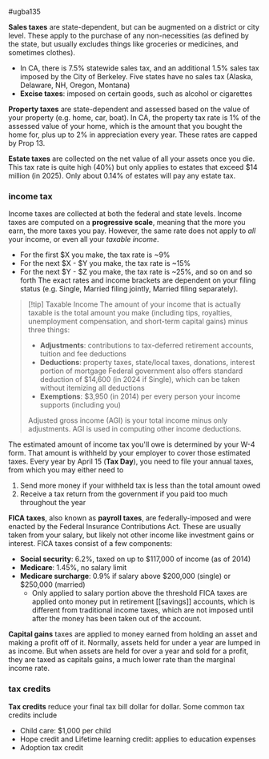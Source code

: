 #ugba135 

**Sales taxes** are state-dependent, but can be augmented on a district or city level. These apply to the purchase of any non-necessities (as defined by the state, but usually excludes things like groceries or medicines, and sometimes clothes).
- In CA, there is 7.5% statewide sales tax, and an additional 1.5% sales tax imposed by the City of Berkeley. Five states have no sales tax (Alaska, Delaware, NH, Oregon, Montana)
- **Excise taxes**: imposed on certain goods, such as alcohol or cigarettes

**Property taxes** are state-dependent and assessed based on the value of your property (e.g. home, car, boat). In CA, the property tax rate is 1% of the assessed value of your home, which is the amount that you bought the home for, plus up to 2% in appreciation every year. These rates are capped by Prop 13.

**Estate taxes** are collected on the net value of all your assets once you die. This tax rate is quite high (40%) but only applies to estates that exceed $14 million (in 2025). Only about 0.14% of estates will pay any estate tax.

### income tax
Income taxes are collected at both the federal and state levels. Income taxes are computed on a **progressive scale**, meaning that the more you earn, the more taxes you pay. However, the same rate does not apply to *all* your income, or even all your *taxable income*. 
- For the first $X you make, the tax rate is ~9%
- For the next $X - $Y you make, the tax rate is ~15%
- For the next $Y - $Z you make, the tax rate is ~25%, and so on and so forth
The exact rates and income brackets are dependent on your filing status (e.g. Single, Married filing jointly, Married filing separately).

>[!tip] Taxable Income
>The amount of your income that is actually taxable is the total amount you make (including tips, royalties, unemployment compensation, and short-term capital gains) minus three things:
>- **Adjustments**: contributions to tax-deferred retirement accounts, tuition and fee deductions
>- **Deductions**: property taxes, state/local taxes, donations, interest portion of mortgage
> 	 Federal government also offers standard deduction of $14,600 (in 2024 if Single), which can be taken without itemizing all deductions
>- **Exemptions**: $3,950 (in 2014) per every person your income supports (including you)
> 
> Adjusted gross income (AGI) is your total income minus only adjustments. AGI is used in computing other income deductions.

The estimated amount of income tax you'll owe is determined by your W-4 form. That amount is withheld by your employer to cover those estimated taxes. Every year by April 15 (**Tax Day**), you need to file your annual taxes, from which you may either need to 
1. Send more money if your withheld tax is less than the total amount owed
2. Receive a tax return from the government if you paid too much throughout the year

**FICA taxes**, also known as **payroll taxes**, are federally-imposed and were enacted by the Federal Insurance Contributions Act. These are usually taken from your salary, but likely not other income like investment gains or interest. FICA taxes consist of a few components:
- **Social security**: 6.2%, taxed on up to $117,000 of income (as of 2014)
- **Medicare**: 1.45%, no salary limit
- **Medicare surcharge**: 0.9% if salary above $200,000 (single) or $250,000 (married)
	- Only applied to salary portion above the threshold
FICA taxes are applied onto money put in retirement [[savings]] accounts, which is different from traditional income taxes, which are not imposed until after the money has been taken out of the account.

**Capital gains** taxes are applied to money earned from holding an asset and making a profit off of it. Normally, assets held for under a year are lumped in as income. But when assets are held for over a year and sold for a profit, they are taxed as capitals gains, a much lower rate than the marginal income rate.

### tax credits
**Tax credits** reduce your final tax bill dollar for dollar. Some common tax credits include
- Child care: $1,000 per child
- Hope credit and Lifetime learning credit: applies to education expenses
- Adoption tax credit

